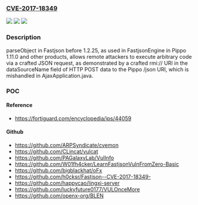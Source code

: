 ### [CVE-2017-18349](https://cve.mitre.org/cgi-bin/cvename.cgi?name=CVE-2017-18349)
![](https://img.shields.io/static/v1?label=Product&message=n%2Fa&color=blue)
![](https://img.shields.io/static/v1?label=Version&message=n%2Fa&color=blue)
![](https://img.shields.io/static/v1?label=Vulnerability&message=n%2Fa&color=brighgreen)

### Description

parseObject in Fastjson before 1.2.25, as used in FastjsonEngine in Pippo 1.11.0 and other products, allows remote attackers to execute arbitrary code via a crafted JSON request, as demonstrated by a crafted rmi:// URI in the dataSourceName field of HTTP POST data to the Pippo /json URI, which is mishandled in AjaxApplication.java.

### POC

#### Reference
- https://fortiguard.com/encyclopedia/ips/44059

#### Github
- https://github.com/ARPSyndicate/cvemon
- https://github.com/CLincat/vulcat
- https://github.com/PAGalaxyLab/VulInfo
- https://github.com/W01fh4cker/LearnFastjsonVulnFromZero-Basic
- https://github.com/bigblackhat/oFx
- https://github.com/h0cksr/Fastjson--CVE-2017-18349-
- https://github.com/happycao/lingxi-server
- https://github.com/luckyfuture0177/VULOnceMore
- https://github.com/openx-org/BLEN

